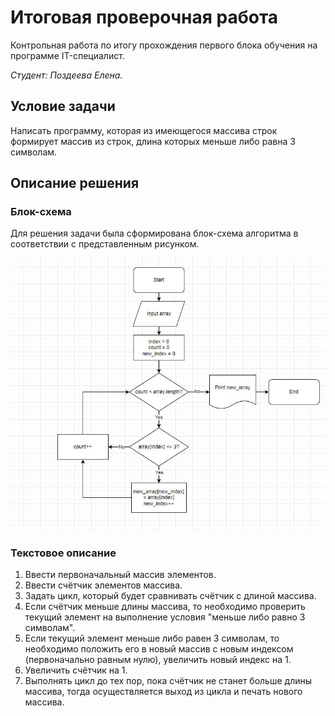 # Итоговая проверочная работа

Контрольная работа по итогу прохождения первого блока обучения на программе IT-специалист.

*Студент: Поздеева Елена.*

## Условие задачи

Написать программу, которая из имеющегося массива строк формирует массив из строк, длина которых меньше либо равна 3 символам.

## Описание решения

### **Блок-схема**

Для решения задачи была сформирована блок-схема алгоритма в соответствии с представленным рисунком.

![Рисунок](Блок-схема.JPG)

### **Текстовое описание**

1. Ввести первоначальный массив элементов.
2. Ввести счётчик элементов массива.
3. Задать цикл, который будет сравнивать счётчик с длиной массива.
4. Если счётчик меньше длины массива, то необходимо проверить текущий элемент на выполнение условия "меньше либо равно 3 символам".
5. Если текущий элемент меньше либо равен 3 символам, то необходимо положить его в новый массив с новым индексом (первоначально равным нулю), увеличить новый индекс на 1.
6. Увеличить счётчик на 1.
7. Выполнять цикл до тех пор, пока счётчик не станет больше длины массива, тогда осуществляется выход из цикла и печать нового массива.